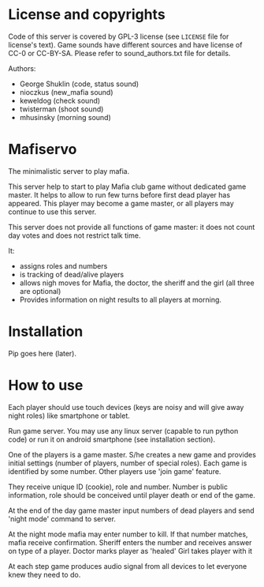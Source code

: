 License and copyrights
======================
Code of this server is covered by GPL-3 license (see `LICENSE` file for
license's text).
Game sounds have different sources and have license of CC-0 or CC-BY-SA.
Please refer to sound_authors.txt file for details.

Authors:
* George Shuklin (code, status sound)
* nioczkus (new_mafia sound)
* keweldog (check sound)
* twisterman (shoot sound)
* mhusinsky (morning sound)



Mafiservo
=========

The minimalistic server to play mafia.

This server help to start to play Mafia club game without dedicated game master.
It helps to allow to run few turns before first dead player has
appeared. This player may become a game master, or all players may
continue to use this server.

This server does not provide all functions of game master: it does not count
day votes and does not restrict talk time.

It:

- assigns roles and numbers
- is tracking of dead/alive players
- allows nigh moves for Mafia, the doctor, the sheriff and the girl
    (all three are optional)
- Provides information on night results to all players at morning.


Installation
============

Pip goes here (later).

How to use
==========

Each player should use touch devices (keys are noisy and will give away
night roles) like smartphone or tablet.

Run game server. You may use any linux server (capable to run python
code) or run it on android smartphone (see installation section).

One of the players is a game master. S/he creates a new game and provides
initial settings (number of players, number of special roles). Each game
is identified by some number. Other players use 'join game' feature.

They receive unique ID (cookie), role and number. Number is public information,
role should be conceived until player death or end of the game.

At the end of the day game master input numbers of dead players and send
'night mode' command to server.

At the night mode mafia may enter number to kill. If that number matches,
mafia receive confirmation.
Sheriff enters the number and receives answer on type of a player.
Doctor marks player as 'healed'
Girl takes player with it

At each step game produces audio signal from all devices to let everyone
knew they need to do.
